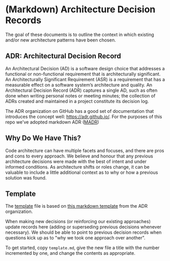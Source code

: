 # (Markdown) Architecture Decision Records

The goal of these documents is to outline the context in which existing
and/or new architecture patterns have been chosen.

## ADR: Architectural Decision Record

An Architectural Decision (AD) is a software design choice that addresses
a functional or non-functional requirement that is architecturally
significant. An Architecturally Significant Requirement (ASR) is a
requirement that has a measurable effect on a software system’s
architecture and quality. An Architectural Decision Record (ADR) captures
a single AD, such as often done when writing personal notes or meeting
minutes; the collection of ADRs created and maintained in a project
constitute its decision log.

The ADR organization on GitHub has a good set of documentation that
introduces the concept well: <https://adr.github.io/>. For the purposes of this
repo we've adopted markdown ADR ([MADR](https://adr.github.io/madr/))

## Why Do We Have This?

Code architecture can have multiple facets and focuses, and there are pros
and cons to every approach. We believe and honour that any previous
architecture decisions were made with the best of intent and under informed
conditions. As architecture shifts or roles change, it can be valuable to
include a little additional context as to why or how a previous solution was
found.

## Template

The [template](./template.md) file is based on [this markdown
template](https://raw.githubusercontent.com/adr/madr/main/template/adr-template.md)
from the ADR organization.

When making new decisions (or reinforcing our existing approaches) update
records here (adding or superseding previous decisions whenever necessary). We
should be able to point to previous decision records when questions kick up
as to "why we took one approach over another".

To get started, copy `template.md`, give the new file a title with the number incremented by one, and change the contents as appropriate.
